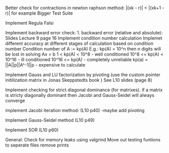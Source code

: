 Better check for contractions in newton raphson method: |(xk - r)| < |(xk+1 - r)| for example
Bigger Test Suite

Implement Regula Falsi

Implement backward error check:
    1. backward error (relative and absolute): Slides Lecture 9 page 16
Implement condition number calculation
Implemet different accuracy at different stages of calculation based on condition number
    Condition number of A := kp(A)
    E.g.: kp(A) = 10^n then n digits will be lost in solving Ax = b
    1 < kp(A) < 10^8 - well conditioned
    10^8 <= kp(A) < 10^16 - ill conditioned
    10^16 <= kp(A)  - completely unreliable
    kp(a) = ||A||p||A^-1||p - expensive to calculate

Implement Gauss and LU factorization by pivoting (use the custom pointer initilization matrix in Jonas Skeppstedts book )
    See L10 slides (page 8)

Implement checking for strict diagonal dominance (for matrixes).
    if a matrix is stricty diagonally dominant then Jacobi and Gauss-Seidel will always converge

implement Jacobi iteration method: (L10 p40)
    -maybe add pivoting

Implement Gauss-Seidel method (L10 p49)

Implement SOR (L10 p60)


General:
    Check for memory leaks using valgrind
    Move out testing funtions to seperate files
    remove prints

